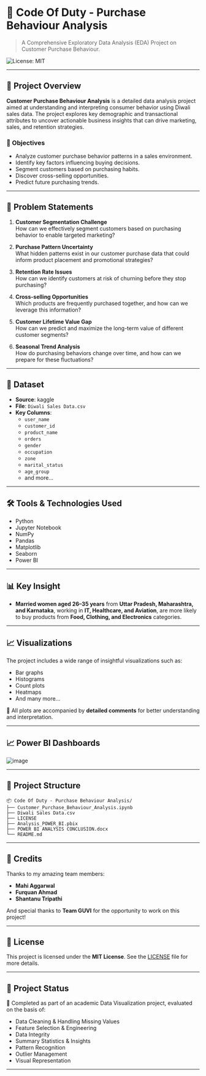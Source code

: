 # 🚀 Code Of Duty - Purchase Behaviour Analysis

> A Comprehensive Exploratory Data Analysis (EDA) Project on Customer Purchase Behaviour.

![License: MIT](https://img.shields.io/badge/License-MIT-green.svg)

---

## 📌 Project Overview

**Customer Purchase Behaviour Analysis** is a detailed data analysis project aimed at understanding and interpreting consumer behavior using Diwali sales data. The project explores key demographic and transactional attributes to uncover actionable business insights that can drive marketing, sales, and retention strategies.

### 🎯 Objectives

- Analyze customer purchase behavior patterns in a sales environment.
- Identify key factors influencing buying decisions.
- Segment customers based on purchasing habits.
- Discover cross-selling opportunities.
- Predict future purchasing trends.

---

## 🧠 Problem Statements

1. **Customer Segmentation Challenge**  
   How can we effectively segment customers based on purchasing behavior to enable targeted marketing?

2. **Purchase Pattern Uncertainty**  
   What hidden patterns exist in our customer purchase data that could inform product placement and promotional strategies?

3. **Retention Rate Issues**  
   How can we identify customers at risk of churning before they stop purchasing?

4. **Cross-selling Opportunities**  
   Which products are frequently purchased together, and how can we leverage this information?

5. **Customer Lifetime Value Gap**  
   How can we predict and maximize the long-term value of different customer segments?

6. **Seasonal Trend Analysis**  
   How do purchasing behaviors change over time, and how can we prepare for these fluctuations?

---

## 📁 Dataset

- **Source**: kaggle
- **File**: `Diwali Sales Data.csv`
- **Key Columns**:
  - `user_name`
  - `customer_id`
  - `product_name`
  - `orders`
  - `gender`
  - `occupation`
  - `zone`
  - `marital_status`
  - `age_group`
  - and more...

---

## 🛠️ Tools & Technologies Used

- Python
- Jupyter Notebook
- NumPy
- Pandas
- Matplotlib
- Seaborn
- Power BI

---

## 📊 Key Insight

- **Married women aged 26–35 years** from **Uttar Pradesh, Maharashtra, and Karnataka**, working in **IT, Healthcare, and Aviation**, are more likely to buy products from **Food, Clothing, and Electronics** categories.

---

## 📈 Visualizations

The project includes a wide range of insightful visualizations such as:

- Bar graphs  
- Histograms  
- Count plots  
- Heatmaps  
- And many more...

💬 All plots are accompanied by **detailed comments** for better understanding and interpretation.

---

## 📈 Power BI Dashboards 
![image](https://github.com/user-attachments/assets/c4a8ee7c-ccc1-44b5-bd34-a3708287f42e)

---

## 📂 Project Structure
```
📦 Code Of Duty - Purchase Behaviour Analysis/
├── Customer_Purchase_Behaviour_Analysis.ipynb
├── Diwali Sales Data.csv
├── LICENSE
├── Analysis_POWER_BI.pbix
├── POWER BI ANALYSIS CONCLUSION.docx
└── README.md
```

---

## 👥 Credits

Thanks to my amazing team members:

- **Mahi Aggarwal**
- **Furquan Ahmad**
- **Shantanu Tripathi**

And special thanks to **Team GUVI** for the opportunity to work on this project!

---

## 🧾 License

This project is licensed under the **MIT License**. See the [LICENSE](./LICENSE) file for more details.

---

## 🌟 Project Status

📌 Completed as part of an academic Data Visualization project, evaluated on the basis of:

- Data Cleaning & Handling Missing Values
- Feature Selection & Engineering
- Data Integrity
- Summary Statistics & Insights
- Pattern Recognition
- Outlier Management
- Visual Representation

---
